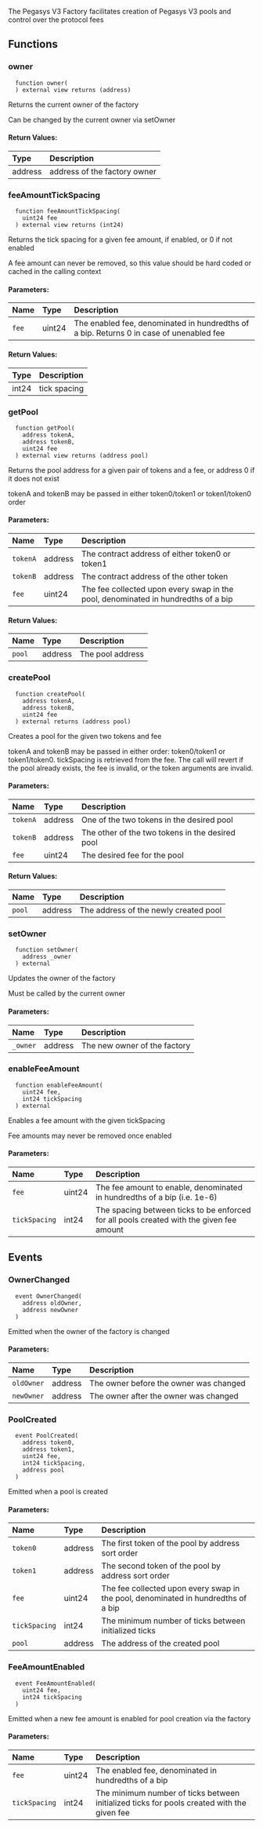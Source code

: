 The Pegasys V3 Factory facilitates creation of Pegasys V3 pools and control over the protocol fees

## Functions

### owner

```solidity
  function owner(
  ) external view returns (address)
```

Returns the current owner of the factory

Can be changed by the current owner via setOwner

#### Return Values:

| Type    | Description                  |
| :------ | :--------------------------- |
| address | address of the factory owner |

### feeAmountTickSpacing

```solidity
  function feeAmountTickSpacing(
    uint24 fee
  ) external view returns (int24)
```

Returns the tick spacing for a given fee amount, if enabled, or 0 if not enabled

A fee amount can never be removed, so this value should be hard coded or cached in the calling context

#### Parameters:

| Name  | Type   | Description                                                                             |
| :---- | :----- | :-------------------------------------------------------------------------------------- |
| `fee` | uint24 | The enabled fee, denominated in hundredths of a bip. Returns 0 in case of unenabled fee |

#### Return Values:

| Type  | Description  |
| :---- | :----------- |
| int24 | tick spacing |

### getPool

```solidity
  function getPool(
    address tokenA,
    address tokenB,
    uint24 fee
  ) external view returns (address pool)
```

Returns the pool address for a given pair of tokens and a fee, or address 0 if it does not exist

tokenA and tokenB may be passed in either token0/token1 or token1/token0 order

#### Parameters:

| Name     | Type    | Description                                                                       |
| :------- | :------ | :-------------------------------------------------------------------------------- |
| `tokenA` | address | The contract address of either token0 or token1                                   |
| `tokenB` | address | The contract address of the other token                                           |
| `fee`    | uint24  | The fee collected upon every swap in the pool, denominated in hundredths of a bip |

#### Return Values:

| Name   | Type    | Description      |
| :----- | :------ | :--------------- |
| `pool` | address | The pool address |

### createPool

```solidity
  function createPool(
    address tokenA,
    address tokenB,
    uint24 fee
  ) external returns (address pool)
```

Creates a pool for the given two tokens and fee

tokenA and tokenB may be passed in either order: token0/token1 or token1/token0. tickSpacing is retrieved
from the fee. The call will revert if the pool already exists, the fee is invalid, or the token arguments
are invalid.

#### Parameters:

| Name     | Type    | Description                                     |
| :------- | :------ | :---------------------------------------------- |
| `tokenA` | address | One of the two tokens in the desired pool       |
| `tokenB` | address | The other of the two tokens in the desired pool |
| `fee`    | uint24  | The desired fee for the pool                    |

#### Return Values:

| Name   | Type    | Description                           |
| :----- | :------ | :------------------------------------ |
| `pool` | address | The address of the newly created pool |

### setOwner

```solidity
  function setOwner(
    address _owner
  ) external
```

Updates the owner of the factory

Must be called by the current owner

#### Parameters:

| Name     | Type    | Description                  |
| :------- | :------ | :--------------------------- |
| `_owner` | address | The new owner of the factory |

### enableFeeAmount

```solidity
  function enableFeeAmount(
    uint24 fee,
    int24 tickSpacing
  ) external
```

Enables a fee amount with the given tickSpacing

Fee amounts may never be removed once enabled

#### Parameters:

| Name          | Type   | Description                                                                              |
| :------------ | :----- | :--------------------------------------------------------------------------------------- |
| `fee`         | uint24 | The fee amount to enable, denominated in hundredths of a bip (i.e. 1e-6)                 |
| `tickSpacing` | int24  | The spacing between ticks to be enforced for all pools created with the given fee amount |

## Events

### OwnerChanged

```solidity
  event OwnerChanged(
    address oldOwner,
    address newOwner
  )
```

Emitted when the owner of the factory is changed

#### Parameters:

| Name       | Type    | Description                            |
| :--------- | :------ | :------------------------------------- |
| `oldOwner` | address | The owner before the owner was changed |
| `newOwner` | address | The owner after the owner was changed  |

### PoolCreated

```solidity
  event PoolCreated(
    address token0,
    address token1,
    uint24 fee,
    int24 tickSpacing,
    address pool
  )
```

Emitted when a pool is created

#### Parameters:

| Name          | Type    | Description                                                                       |
| :------------ | :------ | :-------------------------------------------------------------------------------- |
| `token0`      | address | The first token of the pool by address sort order                                 |
| `token1`      | address | The second token of the pool by address sort order                                |
| `fee`         | uint24  | The fee collected upon every swap in the pool, denominated in hundredths of a bip |
| `tickSpacing` | int24   | The minimum number of ticks between initialized ticks                             |
| `pool`        | address | The address of the created pool                                                   |

### FeeAmountEnabled

```solidity
  event FeeAmountEnabled(
    uint24 fee,
    int24 tickSpacing
  )
```

Emitted when a new fee amount is enabled for pool creation via the factory

#### Parameters:

| Name          | Type   | Description                                                                                |
| :------------ | :----- | :----------------------------------------------------------------------------------------- |
| `fee`         | uint24 | The enabled fee, denominated in hundredths of a bip                                        |
| `tickSpacing` | int24  | The minimum number of ticks between initialized ticks for pools created with the given fee |
